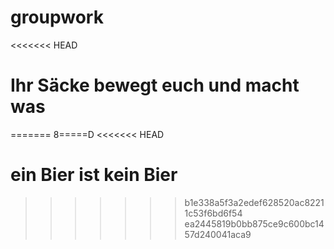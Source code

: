 # groupwork
<<<<<<< HEAD


# Ihr Säcke bewegt euch und macht was
=======
8=====D
<<<<<<< HEAD

ein Bier ist kein Bier
=======
>>>>>>> b1e338a5f3a2edef628520ac82211c53f6bd6f54
>>>>>>> ea2445819b0bb875ce9c600bc1457d240041aca9
